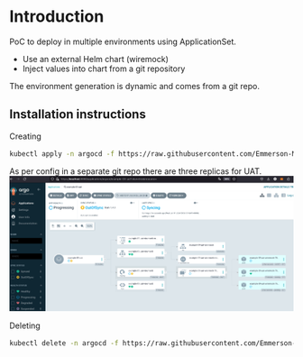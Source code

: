 # Introduction
PoC to deploy in multiple environments using ApplicationSet.

- Use an external Helm chart (wiremock)
- Inject values into chart from a git repository

The environment generation is dynamic and comes from a git repo.


## Installation instructions

Creating

```bash
kubectl apply -n argocd -f https://raw.githubusercontent.com/Emmerson-Miranda/argocd/main/example-09/example-09.appset.yaml
```

As per config in a separate git repo there are three replicas for UAT.
![3 environments](./example-09-uat.png)

Deleting

```bash
kubectl delete -n argocd -f https://raw.githubusercontent.com/Emmerson-Miranda/argocd/main/example-09/example-09.appset.yaml
```
